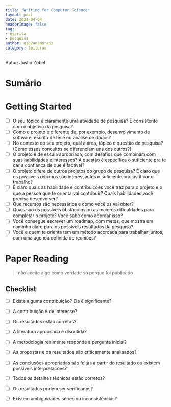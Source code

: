 ```yaml
---
title: "Writing for Computer Science"
layout: post
date: 2021-04-04
headerImage: false
tag:
- escrita
- pesquisa
author: giovanamorais
category: leituras
---
```


Autor: Justin Zobel

# Sumário

# Getting Started
- [ ] O seu tópico é claramente uma atividade de pesquisa? É consistente com o
  objetivo da pesquisa?
- [ ] Como o projeto é diferente de, por exemplo, desenvolvimento de software,
  escrita de tese ou análise de dados?
- [ ] No contexto do seu projeto, qual a área, tópico e questão de pesquisa?
  (Como esses conceitos se diferenciam uns dos outros?)
- [ ] O projeto é de escala apropriada, com desafios que combinam com suas
  habilidades e interesses? A questão é específica o suficiente pra te dar a
confiança de que é factível?
- [ ] O projeto difere de outros projetos do grupo de pesquisa? É claro que os
  possíveis retornos são interessantes o suficiente pra justificar o trabalho?
- [ ] É claro quais as habilidade e contribuições você traz para o projeto e o
  que a pessoa que te orienta vai contribuir? Quais habilidades você precisa
  desenvolver?
- [ ] Que recursos são necessários e como você os vai obter?
- [ ] Quais são os possíveis obstáculos ou as maiores dificuldades para
  completar o projeto? Você sabe como abordar isso?
- [ ] Você consegue escrever um roadmap, com metas, que mostra um caminho claro
  para os possíveis resultados da pesquisa?
- [ ] Você e quem te orienta tem um método acordada para trabalhar juntos, com
  uma agenda definida de reuniões?

# Paper Reading

> não aceite algo como verdade só porque foi publicado
## Checklist
- [ ] Existe alguma contribuição? Ela é significante?
- [ ] A contribuição é de interesse?
- [ ] Os resultados estão corretos?
- [ ] A literatura apropriada é discutida?
- [ ] A metodologia realmente responde a pergunta inicial? 
- [ ] As propostas e os resultados são criticamente analisados?
- [ ] As conclusões apropriadas são feitas a partir do resultado ou existem
  possíveis interpretações?
- [ ] Todos os detalhes técnicos estão corretos?
- [ ] Os resultados podem ser verificados?
- [ ] Existem ambiguidades séries ou inconsistências?


